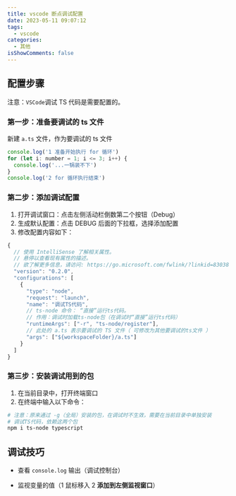 ```yaml
---
title: vscode 断点调试配置
date: 2023-05-11 09:07:12
tags:
  - vscode
categories:
  - 其他
isShowComments: false
---
```


## 配置步骤

注意：`VSCode`调试 TS 代码是需要配置的。

### 第一步：准备要调试的 ts 文件

新建 `a.ts` 文件，作为要调试的 ts 文件

```js
console.log('1 准备开始执行 for 循环')
for (let i: number = 1; i <= 3; i++) {
  console.log('...一锅装不下')
}
console.log('2 for 循环执行结束')
```

### 第二步：添加调试配置

1. 打开调试窗口：点击左侧活动栏倒数第二个按钮（Debug）
2. 生成默认配置：点击 DEBUG 后面的下拉框，选择添加配置
3. 修改配置内容如下：

```js
{
  // 使用 IntelliSense 了解相关属性。
  // 悬停以查看现有属性的描述。
  // 欲了解更多信息，请访问: https://go.microsoft.com/fwlink/?linkid=830387
  "version": "0.2.0",
  "configurations": [
    {
      "type": "node",
      "request": "launch",
      "name": "调试TS代码",
      // ts-node 命令： “直接”运行ts代码。
      // 作用：调试时加载ts-node包（在调试时“直接”运行ts代码）
      "runtimeArgs": ["-r", "ts-node/register"],
      // 此处的 a.ts 表示要调试的 TS 文件（ 可修改为其他要调试的ts文件 ）
      "args": ["${workspaceFolder}/a.ts"]
    }
  ]
}
```

### 第三步：安装调试用到的包

1. 在当前目录中，打开终端窗口
2. 在终端中输入以下命令：

```bash
# 注意：原来通过 -g（全局）安装的包，在调试时不生效，需要在当前目录中单独安装
# 调试TS代码，依赖这两个包
npm i ts-node typescript
```

## 调试技巧

- 查看 `console.log` 输出（调试控制台）

- 监视变量的值（1 鼠标移入 2 **添加到左侧监视窗口**）
